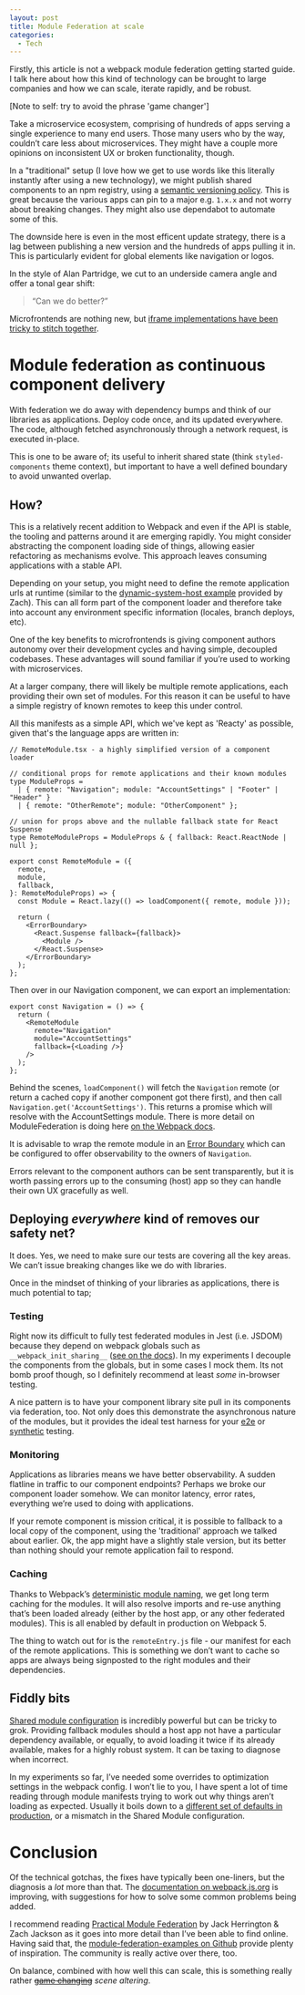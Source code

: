 ```yaml
---
layout: post
title: Module Federation at scale
categories:
  - Tech
---
```


Firstly, this article is not a webpack module federation getting started guide. I talk here about how this kind of technology can be brought to large companies and how we can scale, iterate rapidly, and be robust.

[Note to self: try to avoid the phrase 'game changer']

Take a microservice ecosystem, comprising of hundreds of apps serving a single experience to many end users. Those many users who by the way, couldn’t care less about microservices. They might have a couple more opinions on inconsistent UX or broken functionality, though.

In a "traditional" setup (I love how we get to use words like this literally instantly after using a new technology), we might publish shared components to an npm registry, using a [semantic versioning policy](https://semver.org/). This is great because the various apps can pin to a major e.g. `1.x.x` and not worry about breaking changes. They might also use dependabot to automate some of this.

The downside here is even in the most efficent update strategy, there is a lag between publishing a new version and the hundreds of apps pulling it in. This is particularly evident for global elements like navigation or logos.

In the style of Alan Partridge, we cut to an underside camera angle and offer a tonal gear shift:

> “Can we do better?”

Microfrontends are nothing new, but [iframe implementations have been tricky to stitch together](https://martinfowler.com/articles/micro-frontends.html#Run-timeIntegrationViaIframes).

# Module federation as continuous component delivery

With federation we do away with dependency bumps and think of our libraries as applications. Deploy code once, and its updated everywhere. The code, although fetched asynchronously through a network request, is executed in-place.

This is one to be aware of; its useful to inherit shared state (think `styled-components` theme context), but important to have a well defined boundary to avoid unwanted overlap.

## How?

This is a relatively recent addition to Webpack and even if the API is stable, the tooling and patterns around it are emerging rapidly. You might consider abstracting the component loading side of things, allowing easier refactoring as mechanisms evolve. This approach leaves consuming applications with a stable API.

Depending on your setup, you might need to define the remote application urls at runtime (similar to the [dynamic-system-host example](https://github.com/module-federation/module-federation-examples/tree/master/dynamic-system-host) provided by Zach). This can all form part of the component loader and therefore take into account any environment specific information (locales, branch deploys, etc).

One of the key benefits to microfrontends is giving component authors autonomy over their development cycles and having simple, decoupled codebases. These advantages will sound familiar if you’re used to working with microservices.

At a larger company, there will likely be multiple remote applications, each providing their own set of modules. For this reason it can be useful to have a simple registry of known remotes to keep this under control.

All this manifests as a simple API, which we've kept as 'Reacty' as possible, given that's the language apps are written in:

```tsx
// RemoteModule.tsx - a highly simplified version of a component loader

// conditional props for remote applications and their known modules
type ModuleProps =
  | { remote: "Navigation"; module: "AccountSettings" | "Footer" | "Header" }
  | { remote: "OtherRemote"; module: "OtherComponent" };

// union for props above and the nullable fallback state for React Suspense
type RemoteModuleProps = ModuleProps & { fallback: React.ReactNode | null };

export const RemoteModule = ({
  remote,
  module,
  fallback,
}: RemoteModuleProps) => {
  const Module = React.lazy(() => loadComponent({ remote, module }));

  return (
    <ErrorBoundary>
      <React.Suspense fallback={fallback}>
        <Module />
      </React.Suspense>
    </ErrorBoundary>
  );
};
```

Then over in our Navigation component, we can export an implementation:

```tsx
export const Navigation = () => {
  return (
    <RemoteModule
      remote="Navigation"
      module="AccountSettings"
      fallback={<Loading />}
    />
  );
};
```

Behind the scenes, `loadComponent()` will fetch the `Navigation` remote (or return a cached copy if another component got there first), and then call `Navigation.get('AccountSettings')`. This returns a promise which will resolve with the AccountSettings module. There is more detail on ModuleFederation is doing here [on the Webpack docs](https://webpack.js.org/concepts/module-federation/#dynamic-remote-containers).

It is advisable to wrap the remote module in an [Error Boundary](https://reactjs.org/docs/error-boundaries.html) which can be configured to offer observability to the owners of `Navigation`.

Errors relevant to the component authors can be sent transparently, but it is worth passing errors up to the consuming (host) app so they can handle their own UX gracefully as well.

## Deploying _everywhere_ kind of removes our safety net?

It does. Yes, we need to make sure our tests are covering all the key areas. We can’t issue breaking changes like we do with libraries.

Once in the mindset of thinking of your libraries as applications, there is much potential to tap;

### Testing

Right now its difficult to fully test federated modules in Jest (i.e. JSDOM) because they depend on webpack globals such as `__webpack_init_sharing__` ([see on the docs](https://webpack.js.org/concepts/module-federation/#dynamic-remote-containers)). In my experiments I decouple the components from the globals, but in some cases I mock them. Its not bomb proof though, so I definitely recommend at least _some_ in-browser testing.

A nice pattern is to have your component library site pull in its components via federation, too. Not only does this demonstrate the asynchronous nature of the modules, but it provides the ideal test harness for your [e2e](https://www.cypress.io/) or [synthetic](https://www.datadoghq.com/blog/browser-tests/) testing.

### Monitoring

Applications as libraries means we have better observability. A sudden flatline in traffic to our component endpoints? Perhaps we broke our component loader somehow. We can monitor latency, error rates, everything we’re used to doing with applications.

If your remote component is mission critical, it is possible to fallback to a local copy of the component, using the 'traditional' approach we talked about earlier. Ok, the app might have a slightly stale version, but its better than nothing should your remote application fail to respond.

### Caching

Thanks to Webpack’s [deterministic module naming](https://webpack.js.org/configuration/optimization/#optimizationmoduleids), we get long term caching for the modules. It will also resolve imports and re-use anything that’s been loaded already (either by the host app, or any other federated modules). This is all enabled by default in production on Webpack 5.

The thing to watch out for is the `remoteEntry.js` file - our manifest for each of the remote applications. This is something we don’t want to cache so apps are always being signposted to the right modules and their dependencies.

## Fiddly bits

[Shared module configuration](https://webpack.js.org/concepts/module-federation/) is incredibly powerful but can be tricky to grok. Providing fallback modules should a host app not have a particular dependency available, or equally, to avoid loading it twice if its already available, makes for a highly robust system. It can be taxing to diagnose when incorrect.

In my experiments so far, I’ve needed some overrides to optimization settings in the webpack config. I won’t lie to you, I have spent a lot of time reading through module manifests trying to work out why things aren’t loading as expected. Usually it boils down to a [different set of defaults in production](https://webpack.js.org/configuration/optimization/), or a mismatch in the Shared Module configuration.

# Conclusion

Of the technical gotchas, the fixes have typically been one-liners, but the diagnosis a _lot_ more than that. The [documentation on webpack.js.org](https://webpack.js.org/concepts/module-federation/) is improving, with suggestions for how to solve some common problems being added.

I recommend reading [Practical Module Federation](https://module-federation.myshopify.com/products/practical-module-federation) by Jack Herrington & Zach Jackson as it goes into more detail than I’ve been able to find online. Having said that, the [module-federation-examples on Github](https://github.com/module-federation/module-federation-examples) provide plenty of inspiration. The community is really active over there, too.

On balance, combined with how well this can scale, this is something really rather [~~game changing~~](https://www.macmillanthesaurus.com/game-changer) _scene altering_.

